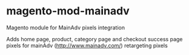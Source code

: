 magento-mod-mainadv
===================

Magento module for MainAdv pixels integration

Adds home page, product, category page and checkout success page pixels for mainAdv (http://www.mainadv.com/) retargeting pixels  
